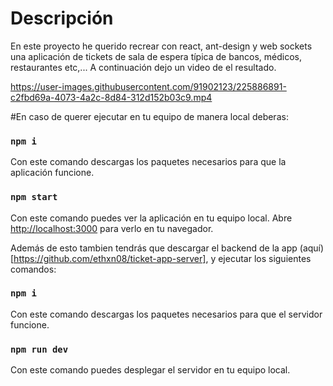 # Descripción 

En este proyecto he querido recrear con react, ant-design y web sockets una aplicación de tickets de sala de espera típica de bancos, médicos, restaurantes etc,...
A continuación dejo un video de el resultado.

https://user-images.githubusercontent.com/91902123/225886891-c2fbd69a-4073-4a2c-8d84-312d152b03c9.mp4


#En caso de querer ejecutar en tu equipo de manera local deberas: 
### `npm i`
Con este comando descargas los paquetes necesarios para que la aplicación funcione.

### `npm start`
Con este comando puedes ver la aplicación en tu equipo local.
Abre [http://localhost:3000](http://localhost:3000) para verlo en tu navegador.


Además de esto tambien tendrás que descargar el backend de la app (aquí) [https://github.com/ethxn08/ticket-app-server], y ejecutar los siguientes comandos: 

### `npm i`
Con este comando descargas los paquetes necesarios para que el servidor funcione.

### `npm run dev`
Con este comando puedes desplegar el servidor en tu equipo local.
